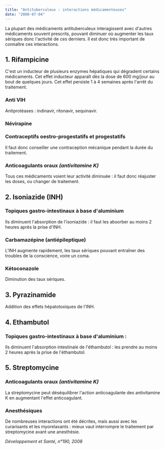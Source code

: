```yaml
---
title: "Antituberculeux : interactions médicamenteuses"
date: "2008-07-04"
---
```


<div class="teaser"><p>La plupart des médicaments antituberculeux interagissent avec d'autres médicaments sou­vent prescrits, pouvant diminuer où augmenter les taux sériques donc l'activité de ces der­niers. Il est donc très important de connaître ces interactions.</p></div>

## 1. Rifampicine

C'est un inducteur de plusieurs enzymes hépa­tiques qui dégradent certains médicaments. Cet effet inducteur apparaît dès la dose de 600 mg/jour au bout de quelques jours. Cet effet persiste 1 à 4 semaines après l'arrêt du traitement.

### Anti VIH

Antiprotéases : indinavir, ritonavir, sequinavir.

### Névirapine

### Contraceptifs oestro-progestatifs et progestatifs

Il faut donc conseiller une contraception mécanique pendant la durée du traitement.

### Anticoagulants oraux _(antivitamine K)_

Tous ces médicaments voient leur activité diminuée : il faut donc réajuster les doses, ou changer de traitement.

## 2. Isoniazide (INH)

### Topiques gastro-intestinaux à base d'aluminium

Ils diminuent l'absorption de l'isoniazide : il faut les absorber au moins 2 heures après la prise d'INH.

### Carbamazépine (antiépileptique)

L'INH augmente rapidement, les taux sériques pouvant entraîner des troubles de la conscience, voire un coma.

### Kétoconazole

Diminution des taux sériques.

## 3. Pyrazinamide

Addition des effets hépatotoxiques de l'INH.

## 4. Ethambutol

### Topiques gastro-intestinaux à base d'aluminium :

Ils diminuent l'absorption intestinale de l'éthambutol : les prendre au moins 2 heures après la prise de l'éthambutol.

## 5. Streptomycine

### Anticoagulants oraux _(antivitamine K)_

La streptomycine peut déséquilibrer l'action anticoagulante des antivitamine K en aug­mentant l'effet anticoagulant.

### Anesthésiques

De nombreuses interactions ont été décrites, mais aussi avec les curarisants et les myore­laxants : mieux vaut interrompre le traitement par streptomycine avant une anesthésie.

_Développement et Santé, n°190, 2008_